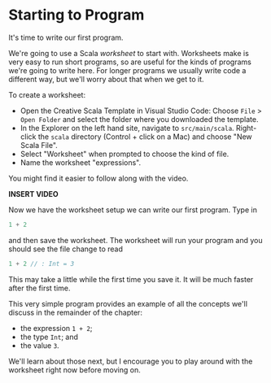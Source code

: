 # Starting to Program

It's time to write our first program.

We're going to use a Scala *worksheet* to start with. Worksheets make is very easy to run short programs, so are useful for the kinds of programs we're going to write here. For longer programs we usually write code a different way, but we'll worry about that when we get to it.

To create a worksheet:

- Open the Creative Scala Template in Visual Studio Code: Choose `File` > `Open Folder` and select the folder where you downloaded the template.
- In the Explorer on the left hand site, navigate to `src/main/scala`. Right-click the `scala` directory (Control + click on a Mac) and choose "New Scala File".
- Select "Worksheet" when prompted to choose the kind of file.
- Name the worksheet "expressions".

You might find it easier to follow along with the video.

**INSERT VIDEO**

Now we have the worksheet setup we can write our first program. Type in

```scala mdoc:silent
1 + 2
```

and then save the worksheet. The worksheet will run your program and you should see the file change to read

```scala mdoc:silent
1 + 2 // : Int = 3
```

This may take a little while the first time you save it. It will be much faster after the first time.

This very simple program provides an example of all the concepts we'll discuss in the remainder of the chapter:

- the expression `1 + 2`;
- the type `Int`; and
- the value `3`.

We'll learn about those next, but I encourage you to play around with the worksheet right now before moving on.
